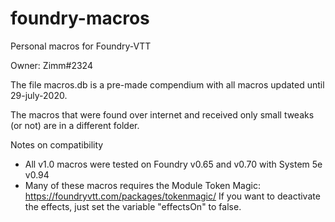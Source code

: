 # foundry-macros
Personal macros for Foundry-VTT

Owner: Zimm#2324

The file macros.db is a pre-made compendium with all macros updated until 29-july-2020.

The macros that were found over internet and received only small tweaks (or not) are in a different folder.


Notes on compatibility
- All v1.0 macros were tested on Foundry v0.65 and v0.70 with System 5e v0.94
- Many of these macros requires the Module Token Magic: https://foundryvtt.com/packages/tokenmagic/
    If you want to deactivate the effects, just set the variable "effectsOn" to false.
